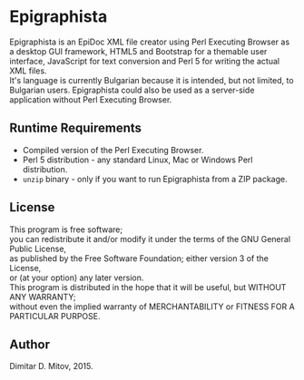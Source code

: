 
Epigraphista
==================================

Epigraphista is an EpiDoc XML file creator using Perl Executing Browser as a desktop GUI framework, HTML5 and Bootstrap for a themable user interface, JavaScript for text conversion and Perl 5 for writing the actual XML files.  
It's language is currently Bulgarian because it is intended, but not limited, to Bulgarian users. Epigraphista could also be used as a server-side application without Perl Executing Browser.  
  
## Runtime Requirements
  
* Compiled version of the Perl Executing Browser.  
* Perl 5 distribution - any standard Linux, Mac or Windows Perl distribution.  
* ```unzip``` binary - only if you want to run Epigraphista from a ZIP package.  
  
## License
  
This program is free software;  
you can redistribute it and/or modify it under the terms of the GNU General Public License,  
as published by the Free Software Foundation; either version 3 of the License,  
or (at your option) any later version.  
This program is distributed in the hope that it will be useful, but WITHOUT ANY WARRANTY;  
without even the implied warranty of MERCHANTABILITY or FITNESS FOR A PARTICULAR PURPOSE.  
  
## Author
  
Dimitar D. Mitov, 2015.  
